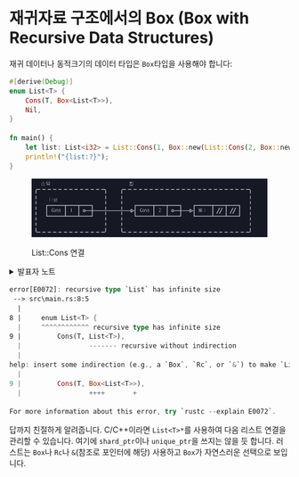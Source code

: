 # 재귀자료 구조에서의 Box (Box with Recursive Data Structures)

재귀 데이터나 동적크기의 데이터 타입은 `Box`타입을 사용해야 합니다:

```rust
#[derive(Debug)]
enum List<T> {
    Cons(T, Box<List<T>>),
    Nil,
}

fn main() {
    let list: List<i32> = List::Cons(1, Box::new(List::Cons(2, Box::new(List::Nil))));
    println!("{list:?}");
}
```

<figure><img src="../.gitbook/assets/image (1) (1).png" alt=""><figcaption><p>List::Cons 연결</p></figcaption></figure>

<details>

<summary>발표자 노트</summary>

* 만일 `Box`를 사용하지 않고 `List`에 직접 `List`를 포함하려고 시도한다면, 컴파일러는 구조체의 고정 크기를 계산할 수 없습니다. 컴파일러가 보기에 무한대의 크기로 보일 것입니다.
* `Box`는 일반 포인터와 크기가 같기 때문에 크기를 계산하는 데 문제가 없습니다. 다만 힙에 위치한 `List`의 다음 요소를 가리킬 뿐입니다.
* `List` 정의에서 `Box`를 제거하면 어떤 컴파일러 에러가 나오는지 같이 살펴보세요. “Recursive with indirection”라는 메시지를 보면, 값을 직접 저장하는 대신 `Box`나 비슷한 다른 종류의 참조 타입이 필요하다는 힌트를 얻을 수 있습니다.

</details>

```rust
error[E0072]: recursive type `List` has infinite size
 --> src\main.rs:8:5
  |
8 |     enum List<T> {
  |     ^^^^^^^^^^^^ recursive type has infinite size
9 |         Cons(T, List<T>),
  |                 ------- recursive without indirection
  |
help: insert some indirection (e.g., a `Box`, `Rc`, or `&`) to make `List` representable
  |
9 |         Cons(T, Box<List<T>>),
  |                 ++++       +

For more information about this error, try `rustc --explain E0072`.
```

답까지 친절하게 알려줍니다. C/C++이라면 `List<T>*`를 사용하여 다음 리스트 연결을 관리할 수 있습니다. 여기에 `shard_ptr`이나 `unique_ptr`을 쓰지는 않을 듯 합니다. 러스트는 `Box`나 `Rc`나 `&`(참조로 포인터에 해당) 사용하고 `Box`가 자연스러운 선택으로 보입니다.&#x20;
